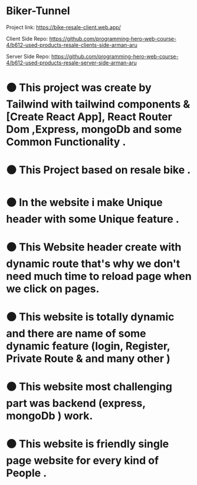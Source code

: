 # Biker-Tunnel

Project link: https://bike-resale-client.web.app/

Client Side Repo: https://github.com/programming-hero-web-course-4/b612-used-products-resale-clients-side-arman-aru

Server Side Repo: https://github.com/programming-hero-web-course-4/b612-used-products-resale-server-side-arman-aru

# ⚫ This project was create by Tailwind with tailwind components & [Create React App], React Router Dom ,Express, mongoDb and some Common Functionality .

# ⚫ This Project based on resale bike .

# ⚫ In the website i make Unique header with some Unique feature .

# ⚫ This Website header create with dynamic route that's why we don't need much time to reload page when we click on pages.

# ⚫ This website is totally dynamic and there are name of some dynamic feature (login, Register, Private Route & and many other )

# ⚫ This website most challenging part was backend (express, mongoDb ) work.

# ⚫ This website is friendly single page website for every kind of People .